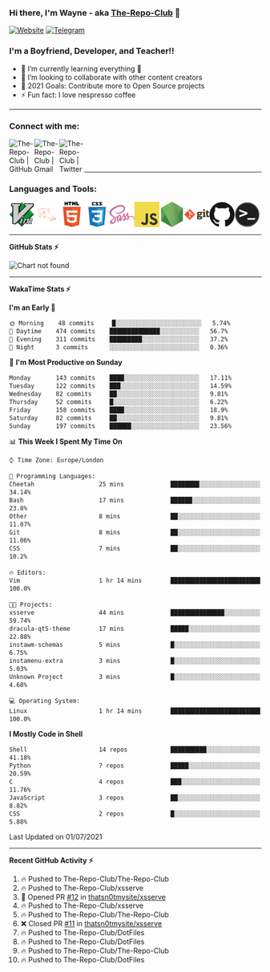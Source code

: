 ### Hi there, I'm Wayne - aka [The-Repo-Club][website] 👋

[![Website](https://img.shields.io/website?label=github.com/The-Repo-Club/&color=orange&style=flat-square&url=https://github.com/The-Repo-Club/)][website]
[![Telegram](https://img.shields.io/badge/Chat%20on-Telegram-orange.svg?color=orange&logo=telegram&style=flat-square)][telegram]

### I'm a Boyfriend, Developer, and Teacher!!

- 🌱 I’m currently learning everything 🤣
- 👯 I’m looking to collaborate with other content creators
- 🥅 2021 Goals: Contribute more to Open Source projects
- ⚡ Fun fact: I love nespresso coffee

---
### Connect with me:

[<img align="left" alt="The-Repo-Club | GitHub" width="50px" src="https://cdn.jsdelivr.net/npm/simple-icons@v3/icons/github.svg" />][website]
[<img align="left" alt="The-Repo-Club | Gmail" width="50px" src="https://cdn.jsdelivr.net/npm/simple-icons@v3/icons/gmail.svg" />][email]
[<img align="left" alt="The-Repo-Club | Twitter" width="50px" src="https://cdn.jsdelivr.net/npm/simple-icons@v3/icons/telegram.svg" />][telegram]

[website]: https://github.com/The-Repo-Club/
[email]: mailto:wayne6324@gmail.com
[telegram]: https://t.me/TheRepoClub

<br />
<br />
<br />

---
### Languages and Tools:

<img align="left" alt="Vim" width="50px" src="https://raw.githubusercontent.com/github/explore/80688e429a7d4ef2fca1e82350fe8e3517d3494d/topics/vim/vim.png" />
<img align="left" alt="Fish" width="50px" src="https://raw.githubusercontent.com/github/explore/80688e429a7d4ef2fca1e82350fe8e3517d3494d/topics/fish/fish.png" />
<img align="left" alt="HTML5" width="50px" src="https://raw.githubusercontent.com/github/explore/80688e429a7d4ef2fca1e82350fe8e3517d3494d/topics/html/html.png" />
<img align="left" alt="CSS3" width="50px" src="https://raw.githubusercontent.com/github/explore/80688e429a7d4ef2fca1e82350fe8e3517d3494d/topics/css/css.png" />
<img align="left" alt="Sass" width="50px" src="https://raw.githubusercontent.com/github/explore/80688e429a7d4ef2fca1e82350fe8e3517d3494d/topics/sass/sass.png" />
<img align="left" alt="JavaScript" width="50px" src="https://raw.githubusercontent.com/github/explore/80688e429a7d4ef2fca1e82350fe8e3517d3494d/topics/javascript/javascript.png" />
<img align="left" alt="Node.js" width="50px" src="https://raw.githubusercontent.com/github/explore/80688e429a7d4ef2fca1e82350fe8e3517d3494d/topics/nodejs/nodejs.png" />
<img align="left" alt="Git" width="50px" src="https://raw.githubusercontent.com/github/explore/80688e429a7d4ef2fca1e82350fe8e3517d3494d/topics/git/git.png" />
<img align="left" alt="GitHub" width="50px" src="https://raw.githubusercontent.com/github/explore/78df643247d429f6cc873026c0622819ad797942/topics/github/github.png" />
<img align="left" alt="Terminal" width="50px" src="https://raw.githubusercontent.com/github/explore/80688e429a7d4ef2fca1e82350fe8e3517d3494d/topics/terminal/terminal.png" />

<br />
<br />
<br />

---

**GitHub Stats ⚡**

![Chart not found](https://github-readme-stats.vercel.app/api?username=The-Repo-Club&theme=tokyonight&show_icons=true&count_private=true&hide_border=true&include_all_commits=true&custom_title=The-Repo-Club%27s+GitHub+Stats)


---

**WakaTime Stats ⚡**

<!--START_SECTION:waka-->
**I'm an Early 🐤** 

```text
🌞 Morning    48 commits     █░░░░░░░░░░░░░░░░░░░░░░░░   5.74% 
🌆 Daytime    474 commits    ██████████████░░░░░░░░░░░   56.7% 
🌃 Evening    311 commits    █████████░░░░░░░░░░░░░░░░   37.2% 
🌙 Night      3 commits      ░░░░░░░░░░░░░░░░░░░░░░░░░   0.36%

```
📅 **I'm Most Productive on Sunday** 

```text
Monday       143 commits    ████░░░░░░░░░░░░░░░░░░░░░   17.11% 
Tuesday      122 commits    ███░░░░░░░░░░░░░░░░░░░░░░   14.59% 
Wednesday    82 commits     ██░░░░░░░░░░░░░░░░░░░░░░░   9.81% 
Thursday     52 commits     █░░░░░░░░░░░░░░░░░░░░░░░░   6.22% 
Friday       158 commits    ████░░░░░░░░░░░░░░░░░░░░░   18.9% 
Saturday     82 commits     ██░░░░░░░░░░░░░░░░░░░░░░░   9.81% 
Sunday       197 commits    ██████░░░░░░░░░░░░░░░░░░░   23.56%

```


📊 **This Week I Spent My Time On** 

```text
⌚︎ Time Zone: Europe/London

💬 Programming Languages: 
Cheetah                  25 mins             ████████░░░░░░░░░░░░░░░░░   34.14% 
Bash                     17 mins             ██████░░░░░░░░░░░░░░░░░░░   23.8% 
Other                    8 mins              ██░░░░░░░░░░░░░░░░░░░░░░░   11.07% 
Git                      8 mins              ██░░░░░░░░░░░░░░░░░░░░░░░   11.06% 
CSS                      7 mins              ██░░░░░░░░░░░░░░░░░░░░░░░   10.2%

🔥 Editors: 
Vim                      1 hr 14 mins        █████████████████████████   100.0%

🐱‍💻 Projects: 
xsserve                  44 mins             ███████████████░░░░░░░░░░   59.74% 
dracula-qt5-theme        17 mins             █████░░░░░░░░░░░░░░░░░░░░   22.88% 
instawm-schemas          5 mins              █░░░░░░░░░░░░░░░░░░░░░░░░   6.75% 
instamenu-extra          3 mins              █░░░░░░░░░░░░░░░░░░░░░░░░   5.03% 
Unknown Project          3 mins              █░░░░░░░░░░░░░░░░░░░░░░░░   4.68%

💻 Operating System: 
Linux                    1 hr 14 mins        █████████████████████████   100.0%

```

**I Mostly Code in Shell** 

```text
Shell                    14 repos            ██████████░░░░░░░░░░░░░░░   41.18% 
Python                   7 repos             █████░░░░░░░░░░░░░░░░░░░░   20.59% 
C                        4 repos             ███░░░░░░░░░░░░░░░░░░░░░░   11.76% 
JavaScript               3 repos             ██░░░░░░░░░░░░░░░░░░░░░░░   8.82% 
CSS                      2 repos             █░░░░░░░░░░░░░░░░░░░░░░░░   5.88%

```



 Last Updated on 01/07/2021
<!--END_SECTION:waka-->

---

**Recent GitHub Activity :zap:**

<!--START_SECTION:activity-->
1. 🔥 Pushed to The-Repo-Club/The-Repo-Club
2. 🔥 Pushed to The-Repo-Club/xsserve
3. 💪 Opened PR [#12](https://github.com/thatsn0tmysite/xsserve/pull/12) in [thatsn0tmysite/xsserve](https://github.com/thatsn0tmysite/xsserve)
4. 🔥 Pushed to The-Repo-Club/xsserve
5. 🔥 Pushed to The-Repo-Club/The-Repo-Club
6. ❌ Closed PR [#11](https://github.com/thatsn0tmysite/xsserve/pull/11) in [thatsn0tmysite/xsserve](https://github.com/thatsn0tmysite/xsserve)
7. 🔥 Pushed to The-Repo-Club/DotFiles
8. 🔥 Pushed to The-Repo-Club/DotFiles
9. 🔥 Pushed to The-Repo-Club/The-Repo-Club
10. 🔥 Pushed to The-Repo-Club/DotFiles
<!--END_SECTION:activity-->